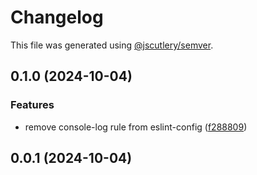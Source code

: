 # Changelog

This file was generated using [@jscutlery/semver](https://github.com/jscutlery/semver).

## 0.1.0 (2024-10-04)


### Features

* remove console-log rule from eslint-config ([f288809](https://github.com/carrot-foundation/middle-earth/commit/f288809b996af88ec89bdf13bd2e1ed4a5a91a90))

## 0.0.1 (2024-10-04)
